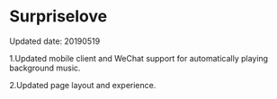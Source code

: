 # Surpriselove

Updated date: 20190519

1.Updated mobile client and WeChat support for automatically playing background music.

2.Updated page layout and experience.
